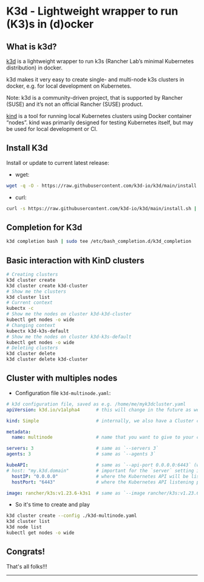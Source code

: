 # K3d - Lightweight wrapper to run (K3)s in (d)ocker

## What is k3d?

[k3d](https://k3d.io/) is a lightweight wrapper to run k3s (Rancher Lab’s minimal Kubernetes distribution) in docker.

k3d makes it very easy to create single- and multi-node k3s clusters in docker, e.g. for local development on Kubernetes.

Note: k3d is a community-driven project, that is supported by Rancher (SUSE) and it’s not an official Rancher (SUSE) product.

[kind](https://sigs.k8s.io/kind) is a tool for running local Kubernetes clusters using Docker container “nodes”. kind was primarily designed for testing Kubernetes itself, but may be used for local development or CI.

## Install K3d

Install or update to current latest release:

- wget: 

```sh
wget -q -O - https://raw.githubusercontent.com/k3d-io/k3d/main/install.sh | bash
```

- curl: 

```sh
curl -s https://raw.githubusercontent.com/k3d-io/k3d/main/install.sh | bash
```

## Completion for K3d

```sh
k3d completion bash | sudo tee /etc/bash_completion.d/k3d_completion
```

## Basic interaction with KinD clusters

```sh
# Creating clusters
k3d cluster create
k3d cluster create k3d-cluster
# Show me the clusters
k3d cluster list
# Current context
kubectx -c 
# Show me the nodes on cluster k3d-k3d-cluster
kubectl get nodes -o wide
# Changing context
kubectx k3d-k3s-default
# Show me the nodes on cluster k3d-k3s-default
kubectl get nodes -o wide
# Deleting clusters
k3d cluster delete
k3d cluster delete k3d-cluster
```

## Cluster with multiples nodes

- Configuration file `k3d-multinode.yaml`:

```yaml
# k3d configuration file, saved as e.g. /home/me/myk3dcluster.yaml
apiVersion: k3d.io/v1alpha4      # this will change in the future as we make everything more stable

kind: Simple                     # internally, we also have a Cluster config, which is not yet available externally

metadata:
  name: multinode                # name that you want to give to your cluster (will still be prefixed with `k3d-`)

servers: 3                       # same as `--servers 3`
agents: 3                        # same as `--agents 3`

kubeAPI:                         # same as `--api-port 0.0.0.0:6443` (where the name would resolve to 0.0.0.0)
# host: "my.k3d.domain"          # important for the `server` setting in the kubeconfig
  hostIP: "0.0.0.0"              # where the Kubernetes API will be listening on
  hostPort: "6443"               # where the Kubernetes API listening port will be mapped to on your host system

image: rancher/k3s:v1.23.6-k3s1  # same as `--image rancher/k3s:v1.23.6-k3s1`
```

- So it's time to create and play 

```sh
k3d cluster create --config ./k3d-multinode.yaml
k3d cluster list
k3d node list
kubectl get nodes -o wide
```

## Congrats!

That's all folks!!!
___

